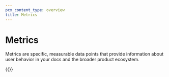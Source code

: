 ```yaml
---
pcx_content_type: overview
title: Metrics
---
```


# Metrics

Metrics are specific, measurable data points that provide information about user behavior in your docs and the broader product ecosystem.

{{<directory-listing>}}